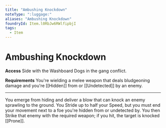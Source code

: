 ```yaml
---
title: "Ambushing Knockdown"
noteType: ":luggage:"
aliases: "Ambushing Knockdown"
foundryId: Item.l0RbJw6RWlfipbjI
tags:
  - Item
---
```


# Ambushing Knockdown

**Access** Side with the Washboard Dogs in the gang conflict.

**Requirements** You're wielding a melee weapon that deals bludgeoning damage and you're [[Hidden]] from or [[Undetected]] by an enemy.

* * *

You emerge from hiding and deliver a blow that can knock an enemy sprawling to the ground. You Stride up to half your Speed, but you must end your movement next to a foe you're hidden from or undetected by. You then Strike that enemy with the required weapon; if you hit, the target is knocked [[Prone]].
